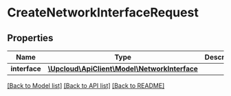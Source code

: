 # CreateNetworkInterfaceRequest

## Properties
Name | Type | Description | Notes
------------ | ------------- | ------------- | -------------
**interface** | [**\Upcloud\ApiClient\Model\NetworkInterface**](NetworkInterface.md) |  | [optional] 

[[Back to Model list]](../../README.md#documentation-of-the-models) [[Back to API list]](../../README.md#documentation) [[Back to README]](../../README.md)


